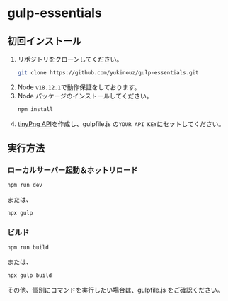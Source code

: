 # gulp-essentials

## 初回インストール

1. リポジトリをクローンしてください。
   ```zsh
   git clone https://github.com/yukinouz/gulp-essentials.git
   ```
1. Node `v18.12.1`で動作保証をしております。
1. Node パッケージのインストールしてください。
   ```zsh
   npm install
   ```
1. [tinyPng API](https://tinypng.com/developers)を作成し、gulpfile.js の`YOUR API KEY`にセットしてください。

## 実行方法

### ローカルサーバー起動＆ホットリロード

```zsh
npm run dev
```

または、

```zsh
npx gulp
```

### ビルド

```zsh
npm run build
```

または、

```zsh
npx gulp build
```

その他、個別にコマンドを実行したい場合は、gulpfile.js をご確認ください。
